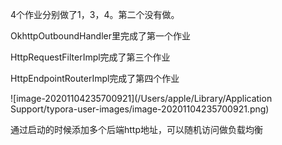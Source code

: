 4个作业分别做了1，3，4。第二个没有做。

OkhttpOutboundHandler里完成了第一个作业

HttpRequestFilterImpl完成了第三个作业

HttpEndpointRouterImpl完成了第四个作业

![image-20201104235700921](/Users/apple/Library/Application Support/typora-user-images/image-20201104235700921.png)

通过启动的时候添加多个后端http地址，可以随机访问做负载均衡